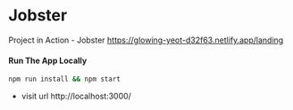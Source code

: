 # Jobster

Project in Action - Jobster https://glowing-yeot-d32f63.netlify.app/landing

#### Run The App Locally

```sh
npm run install && npm start
```

- visit url http://localhost:3000/
